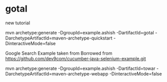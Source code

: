 # gotal
new tutorial 


mvn archetype:generate -DgroupId=example.ashish   -DartifactId=gotal -DarchetypeArtifactId=maven-archetype-quickstart -DinteractiveMode=false


Google Search Example taken from
Borrowed from https://github.com/dev9com/cucumber-java-selenium-example.git

mvn archetype:generate -DgroupId=example.ashish -DartifactId=towar -DarchetypeArtifactId=maven-archetype-webapp -DinteractiveMode=false

